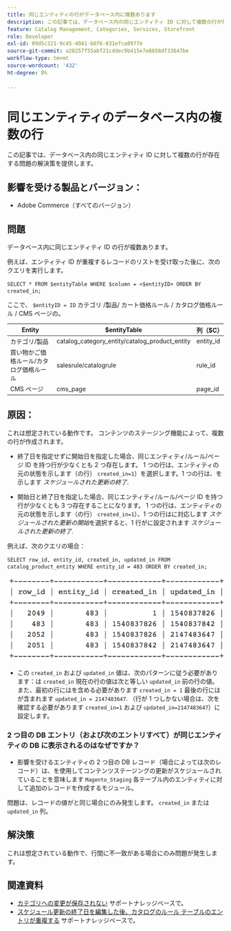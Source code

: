 ```yaml
---
title: 同じエンティティの行がデータベース内に複数あります
description: この記事では、データベース内の同じエンティティ ID に対して複数の行が存在する問題の解決策を提供します。
feature: Catalog Management, Categories, Services, Storefront
role: Developer
exl-id: 09d5c321-9c45-4041-b6f6-831efca0977e
source-git-commit: a28257f55abf21cddec9b415e7e8858df33647be
workflow-type: tm+mt
source-wordcount: '432'
ht-degree: 0%

---
```


# 同じエンティティのデータベース内の複数の行

この記事では、データベース内の同じエンティティ ID に対して複数の行が存在する問題の解決策を提供します。

## 影響を受ける製品とバージョン：

* Adobe Commerce（すべてのバージョン）

## 問題

データベース内に同じエンティティ ID の行が複数あります。

例えば、エンティティ ID が重複するレコードのリストを受け取った後に、次のクエリを実行します。

```
SELECT * FROM $entityTable WHERE $column = <$entityID> ORDER BY created_in;
```

ここで、 `$entityID = ID` カテゴリ /製品/ カート価格ルール / カタログ価格ルール / CMS ページの。

| Entity | $entityTable | 列（$C） |
|------------------|-----------------------------------|------------------|
| カテゴリ/製品 | catalog_category_entity/catalog_product_entity | entity_id |
| 買い物かご価格ルール/カタログ価格ルール | salesrule/catalogrule | rule_id |
| CMS ページ | cms_page | page_id |

## 原因：

これは想定されている動作です。 コンテンツのステージング機能によって、複数の行が作成されます。

* 終了日を指定せずに開始日を指定した場合、同じエンティティ/ルール/ページ ID を持つ行が少なくとも 2 つ存在します。 1 つの行は、エンティティの元の状態を示します（の行） `created_in=1`）を選択します。1 つの行は、を示します *スケジュールされた更新の終了*.

* 開始日と終了日を指定した場合、同じエンティティ/ルール/ページ ID を持つ行が少なくとも 3 つ存在することになります。 1 つの行は、エンティティの元の状態を示します（の行） `created_in=1`）、1 つの行はに対応します *スケジュールされた更新の開始*&#x200B;を選択すると、1 行がに設定されます *スケジュールされた更新の終了*.

例えば、次のクエリの場合：

```
SELECT row_id, entity_id, created_in, updated_in FROM catalog_product_entity WHERE entity_id = 483 ORDER BY created_in;
```

![multiple_rows_in_database.png](assets/multiple_rows_in_database.png)

* この `created_in` および `updated_in` 値は、次のパターンに従う必要があります：は `created_in` 現在の行の値は次と等しい `updated_in` 前の行の値。 また、最初の行にはを含める必要があります `created_in = 1` 最後の行にはが含まれます `updated_in = 2147483647`. （行が 1 つしかない場合は、次を確認する必要があります `created_in=1` および `updated_in=2147483647`）に設定します。

### 2 つ目の DB エントリ（および次のエントリすべて）が同じエンティティの DB に表示されるのはなぜですか？

* 影響を受けるエンティティの 2 つ目の DB レコード（場合によっては次のレコード）は、を使用してコンテンツステージングの更新がスケジュールされていることを意味します `Magento_Staging` 各テーブル内のエンティティに対して追加のレコードを作成するモジュール。

問題は、レコードの値がと同じ場合にのみ発生します。 `created_in` または `updated_in` 列。

## 解決策

これは想定されている動作で、行間に不一致がある場合にのみ問題が発生します。

## 関連資料

* [カテゴリへの変更が保存されない](https://experienceleague.adobe.com/docs/commerce-knowledge-base/kb/troubleshooting/miscellaneous/changes-to-categories-are-not-being-saved.html) サポートナレッジベースで。
* [スケジュール更新の終了日を編集した後、カタログのルール テーブルのエントリが重複する](https://experienceleague.adobe.com/docs/commerce-knowledge-base/kb/troubleshooting/known-issues-patches-attached/duplicate-entries-in-the-catalogrule-table-after-editing-the-end-date-of-a-schedule-update.html) サポートナレッジベースで。
